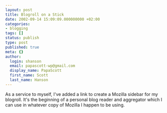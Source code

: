 ```yaml
---
layout: post
title: Blogroll on a Stick
date: 2002-09-14 15:09:09.000000000 +02:00
categories:
- blogging
tags: []
status: publish
type: post
published: true
meta: {}
author:
  login: shanson
  email: papascott-wp@gmail.com
  display_name: PapaScott
  first_name: Scott
  last_name: Hanson
---
```

<p>As a service to myself, I've added a <a hef="javascript:window.sidebar.addPanel('papascott panel', 'http://www.papascott.de/sidebar.php','')">link</a> to create a Mozilla sidebar for my blogroll. It's the beginning of a personal blog reader and aggregator which I can use in whatever copy of Mozilla I happen to be using.</p>
